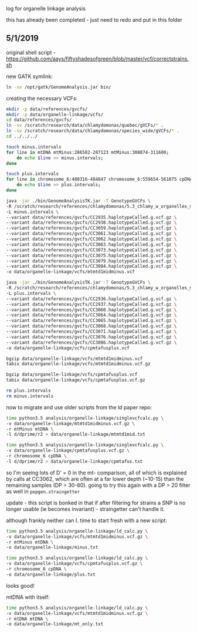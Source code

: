 log for organelle linkage analysis

this has already been completed - just need to redo and put in this folder

## 5/1/2019

original shell script - https://github.com/aays/fiftyshadesofgreen/blob/master/vcf/correctstrains.sh

new GATK symlink:

```bash
ln -sv /opt/gatk/GenomeAnalysis.jar bin/
```

creating the necessary VCFs:

```bash
mkdir -p data/references/gvcfs/
mkdir -p data/organelle-linkage/vcfs/
cd data/references/gvcfs/
ln -sv /scratch/research/data/chlamydomonas/quebec/gVCFs/* .
ln -sv /scratch/research/data/chlamydomonas/species_wide/gVCFs/* .
cd ../../../

touch minus.intervals
for line in mtDNA mtMinus:286502-287123 mtMinus:308874-311600;
    do echo $line >> minus.intervals;
done

touch plus.intervals
for line in chromosome_6:480316-484847 chromosome_6:559654-561075 cpDNA;
    do echo $line >> plus.intervals;
done

java -jar ./bin/GenomeAnalysisTK.jar -T GenotypeGVCFs \
-R /scratch/research/references/chlamydomonas/5.3_chlamy_w_organelles_mt_minus/chlamy.5.3.w_organelles_mtMinus.fasta \
-L minus.intervals \
--variant data/references/gvcfs/CC2935.haplotypeCalled.g.vcf.gz \
--variant data/references/gvcfs/CC2938.haplotypeCalled.g.vcf.gz \
--variant data/references/gvcfs/CC3059.haplotypeCalled.g.vcf.gz \
--variant data/references/gvcfs/CC3061.haplotypeCalled.g.vcf.gz \
--variant data/references/gvcfs/CC3062.haplotypeCalled.g.vcf.gz \
--variant data/references/gvcfs/CC3063.haplotypeCalled.g.vcf.gz \
--variant data/references/gvcfs/CC3073.haplotypeCalled.g.vcf.gz \
--variant data/references/gvcfs/CC3075.haplotypeCalled.g.vcf.gz \
--variant data/references/gvcfs/CC3079.haplotypeCalled.g.vcf.gz \
--variant data/references/gvcfs/CC3084.haplotypeCalled.g.vcf.gz \
-o data/organelle-linkage/vcfs/mtmtd1midminus.vcf

java -jar ./bin/GenomeAnalysisTK.jar -T GenotypeGVCFs \
-R /scratch/research/references/chlamydomonas/5.3_chlamy_w_organelles_mt_minus/chlamy.5.3.w_organelles_mtMinus.fasta \
-L plus.intervals \
--variant data/references/gvcfs/CC2936.haplotypeCalled.g.vcf.gz \
--variant data/references/gvcfs/CC2937.haplotypeCalled.g.vcf.gz \
--variant data/references/gvcfs/CC3060.haplotypeCalled.g.vcf.gz \
--variant data/references/gvcfs/CC3064.haplotypeCalled.g.vcf.gz \
--variant data/references/gvcfs/CC3065.haplotypeCalled.g.vcf.gz \
--variant data/references/gvcfs/CC3068.haplotypeCalled.g.vcf.gz \
--variant data/references/gvcfs/CC3071.haplotypeCalled.g.vcf.gz \
--variant data/references/gvcfs/CC3076.haplotypeCalled.g.vcf.gz \
--variant data/references/gvcfs/CC3086.haplotypeCalled.g.vcf.gz \
-o data/organelle-linkage/vcfs/cpmtafusplus.vcf

bgzip data/organelle-linkage/vcfs/mtmtd1midminus.vcf
tabix data/organelle-linkage/vcfs/mtmtd1midminus.vcf.gz

bgzip data/organelle-linkage/vcfs/cpmtafusplus.vcf
tabix data/organelle-linkage/vcfs/cpmtafusplus.vcf.gz    

rm plus.intervals
rm minus.intervals
```

now to migrate and use older scripts from the ld paper repo:

```bash
time python3.5 analysis/organelle-linkage/singlevcfcalc.py \
-v data/organelle-linkage/mtmtd1midminus.vcf.gz \
-r mtMinus mtDNA \
-l d/dprime/r2 > data/organelle-linkage/mtmtd1mid.txt

time python3.5 analysis/organelle-linkage/singlevcfcalc.py \
-v data/organelle-linkage/cpmtafusplus.vcf.gz \
-r chromosome_6 cpDNA \
-l d/dprime/r2 > data/organelle-linkage/cpmtafus.txt
``` 

so I'm seeing lots of D' = 0 in the mt- comparison, all of which is explained
by calls at CC3062, which are often at a far lower depth (~10-15) than the remaining
samples (DP = 30-80). going to try this again with a DP = 20 filter as well
in `popgen.straingetter`

update - this script is bonked in that if after filtering for strains a SNP is no
longer usable (ie becomes invariant) - straingetter can't handle it.

although frankly neither can I. time to start fresh with a new script:

```bash
time python3.5 analysis/organelle-linkage/ld_calc.py \
-v data/organelle-linkage/vcfs/mtmtd1midminus.vcf.gz \
-r mtMinus mtDNA \
-o data/organelle-linkage/minus.txt

time python3.5 analysis/organelle-linkage/ld_calc.py \
-v data/organelle-linkage/vcfs/cpmtafusplus.vcf.gz \
-r chromosome_6 cpDNA \
-o data/organelle-linkage/plus.txt
```

looks good!

mtDNA with itself:

```bash
time python3.5 analysis/organelle-linkage/ld_calc.py \
-v data/organelle-linkage/vcfs/mtmtd1midminus.vcf.gz \
-r mtDNA mtDNA \
-o data/organelle-linkage/mt_only.txt
```















